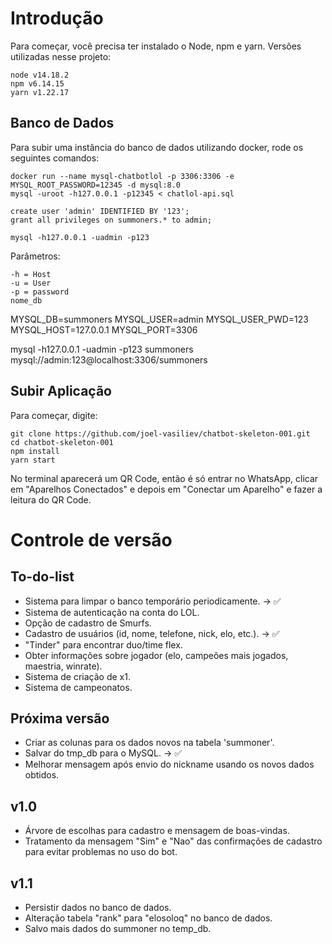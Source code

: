 # Introdução

Para começar, você precisa ter instalado o Node, npm e yarn.
Versões utilizadas nesse projeto:

```
node v14.18.2
npm v6.14.15
yarn v1.22.17
```

## Banco de Dados

Para subir uma instância do banco de dados utilizando docker, rode os seguintes comandos:

```
docker run --name mysql-chatbotlol -p 3306:3306 -e MYSQL_ROOT_PASSWORD=12345 -d mysql:8.0
mysql -uroot -h127.0.0.1 -p12345 < chatlol-api.sql

create user 'admin' IDENTIFIED BY '123';
grant all privileges on summoners.* to admin;

mysql -h127.0.0.1 -uadmin -p123
```

Parâmetros:
```
-h = Host
-u = User
-p = password
nome_db
```

MYSQL_DB=summoners
MYSQL_USER=admin
MYSQL_USER_PWD=123
MYSQL_HOST=127.0.0.1
MYSQL_PORT=3306

mysql -h127.0.0.1 -uadmin -p123 summoners
mysql://admin:123@localhost:3306/summoners

## Subir Aplicação

Para começar, digite:

```
git clone https://github.com/joel-vasiliev/chatbot-skeleton-001.git
cd chatbot-skeleton-001
npm install
yarn start
```

No terminal aparecerá um QR Code, então é só entrar no WhatsApp, clicar em "Aparelhos Conectados" e depois em "Conectar um Aparelho" e fazer a leitura do QR Code.

# Controle de versão

## To-do-list

- Sistema para limpar o banco temporário periodicamente. -> ✅
- Sistema de autenticação na conta do LOL. 
- Opção de cadastro de Smurfs.
- Cadastro de usuários (id, nome, telefone, nick, elo, etc.). -> ✅
- "Tinder" para encontrar duo/time flex.
- Obter informações sobre jogador (elo, campeões mais jogados, maestria, winrate).
- Sistema de criação de x1.
- Sistema de campeonatos.

## Próxima versão

- Criar as colunas para os dados novos na tabela 'summoner'.
- Salvar do tmp_db para o MySQL. -> ✅
- Melhorar mensagem após envio do nickname usando os novos dados obtidos.

## v1.0

- Árvore de escolhas para cadastro e mensagem de boas-vindas.
- Tratamento da mensagem "Sim" e "Nao" das confirmações de cadastro para evitar problemas no uso do bot.

## v1.1

- Persistir dados no banco de dados.
- Alteração tabela "rank" para "elosoloq" no banco de dados.
- Salvo mais dados do summoner no temp_db.